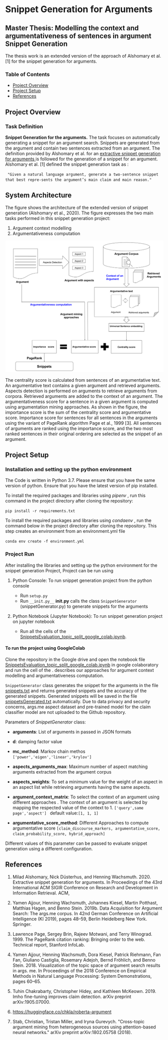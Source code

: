 # Snippet Generation for Arguments

## Master Thesis:  Modelling the context and argumentativeness of sentences in argument Snippet Generation 

The thesis work is an extended version of the approach of Alshomary et al. [1] for the snippet generation for arguments.


### Table of Contents


- [Project Overview](##project-overview)
- [Project Setup](#project-setup)
- [References](#references)




## Project Overview
### Task Definition
 **Snippet Generation for the arguments.** The task focuses on automatically generating a snippet for an argument search. Snippets are generated from the argument and contain two sentences extracted from an argument. The definition provided by Alshomary et al. for an [extractive snippet generation for arguments ](https://dl.acm.org/doi/10.1145/3397271.3401186 ) is followed for the generation of a snippet for an argument. Alshomary et al. [1] defined the snippet generation task as :


` "Given a natural language argument, generate a two-sentence snippet that best repre-sents the argument’s main claim and main reason."`
 
## System Architecture
The figure shows the architecture of the extended version of snippet generation (Alshomary et al., 2020). The figure expresses the two main tasks performed  in this snippet generation project:
1. Argument context modelling 
2. Argumentativeness computation


![System Architecture](./data/ThesisArchitecture.svg)


The centrality score is calculated from sentences of an argumentative text. An argumentative text contains a given argument and retrieved arguments. Aspects detection is performed on arguments to retrieve arguments from corpora. Retrieved arguments are added to the context of an argument. The argumentativeness score for a sentence in a given argument is computed using argumentation mining approaches. As shown in the figure, the importance score is the sum of the centrality score and argumentative score. Importance score for sentences for all sentences in the arguments using the variant of  PageRank algorithm Page et al., 1999 [3]. All sentences of arguments are ranked using the importance score, and the two most ranked sentences in their original ordering are selected as the snippet of an argument.


## Project Setup
### Installation and setting up the python environment
The Code is written in Python 3.7. Please ensure that you have the same version of python. Ensure that you have the latest version of pip installed. 

To install the required packages and libraries using _pipenv_ , run this command in the project directory after cloning the repository:

`pip install -r requirements.txt`

To install the required packages and libraries using _condaenv_ , run the command below in the project directory after cloning the repository. This step creates an environment from an environment.yml file

`conda env create -f environment.yml`

### Project Run
After installing the libraries and setting up the python environment for the snippet generation Project, Project can be run using 
1. Python Console: To run snippet generation project from the python console
   * Run `setup.py`
   * Run `__init.py__`
  __init.py__ calls the class `SnippetGenerator` (snippetGenerator.py) to  generate snippets for the arguments 
        
2. Python Notebook (Jupyter Notebook): To run snippet generation project on jupyter notebook
    * Run all the cells of the  [SnippetsEvaluation_topic_split_google_colab.ipynb](SnippetsEvaluation_topic_split_google_colab.ipynb). 
    
#### To run the project using GoogleColab
Clone the repository in the Google drive and open the notebook file [SnippetsEvaluation_topic_split_google_colab.ipynb](SnippetsEvaluation_topic_split_google_colab.ipynb) in google colaboratory and run the cell of the .
describes our approaches for argument context modelling and argumentativeness computation. 
    
`SnippetGenerator` class generates the snippet for the arguments in the file  [snippets.txt](data/snippets.txt) and returns generated snippets and the accuracy of the generated snippets. Generated snippets will be saved in the file 
[snippetsGenerated.txt](data/snippetsGenerated.txt) automatically. Due to data privacy and security concerns, args.me aspect dataset  and pre-trained model for the claim classifier model are not uploaded to the Github repository.

Parameters of _SnippetGenerator_ class:

- **arguments**: List of arguments in passed in JSON formats 

- **d**: damping factor value

- **mc_method**: Markov chain methos `['power','eigen','linear','krylov']`

- **aspects_arguments_max**: Maximum number of aspect matching arguments extracted from the argument corpus

- **aspects_weights**:  To set a minimum value for the weight of an aspect in an aspect list while retrieving arguments having the same aspects. 

- **argument_context_matrix**: To select the context of an argument using different approaches . The context of an argument is selected by mapping the respected value of the context to 1.
                            `['query',same page','aspect'] ` default value:`[1, 1, 1]`

- **argumentative_score_method**: Different Approaches  to compute argumentative score  `[claim_discourse_markers, argumentative_score, claim_probability_score, hybrid_approach]`





Different values of this parameter can be passed to evaluate snippet generation using a different configuration.   



## References

1. Milad Alshomary, Nick Düsterhus, and Henning Wachsmuth. 2020. Extractive snippet generation for arguments. In Proceedings of the 43rd International ACM SIGIR Conference on Research and Development in Information Retrieval. ACM,

2. Yamen Ajjour, Henning Wachsmuth, Johannes Kiesel, Martin Potthast, Matthias Hagen, and Benno
Stein. 2019b. Data Acquisition for Argument Search: The args.me corpus. In 42nd German Conference on Artificial Intelligence (KI 2019), pages 48–59, Berlin Heidelberg New York. Springer.

3. Lawrence Page, Sergey Brin, Rajeev Motwani, and Terry Winograd. 1999. The PageRank citation ranking: Bringing order to the web. Technical report, Stanford InfoLab.

4. Yamen Ajjour, Henning Wachsmuth, Dora Kiesel, Patrick Riehmann, Fan Fan, Giuliano Castiglia, Rosemary Adejoh, Bernd Fröhlich, and Benno Stein. 2018. Visualization of the topic space of argument search results in args. me. In Proceedings of the 2018 Conference on Empirical Methods in Natural Language Processing: System Demonstrations, pages 60–65.

5. Tuhin Chakrabarty, Christopher Hidey, and Kathleen McKeown. 2019. Imho fine-tuning improves claim detection. arXiv preprint arXiv:1905.07000. 

6. https://huggingface.co/chkla/roberta-argument

7. Stab, Christian, Tristan Miller, and Iryna Gurevych. "Cross-topic argument mining from heterogeneous sources using attention-based neural networks." arXiv preprint arXiv:1802.05758  (2018).

